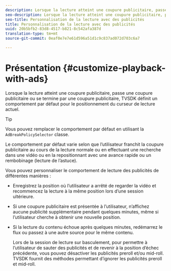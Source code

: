 ```yaml
---
description: Lorsque la lecture atteint une coupure publicitaire, passe une coupure publicitaire ou se termine par une coupure publicitaire, TVSDK définit un comportement par défaut pour le positionnement du curseur de lecture actuel.
seo-description: Lorsque la lecture atteint une coupure publicitaire, passe une coupure publicitaire ou se termine par une coupure publicitaire, TVSDK définit un comportement par défaut pour le positionnement du curseur de lecture actuel.
seo-title: Personnalisation de la lecture avec des publicités
title: Personnalisation de la lecture avec des publicités
uuid: 20b5bfb2-83d8-4517-b821-8c542afa387d
translation-type: tm+mt
source-git-commit: 0eaf0e7e7e61d596a51d1c9c837ad072d703c6a7

---
```



# Présentation {#customize-playback-with-ads}

Lorsque la lecture atteint une coupure publicitaire, passe une coupure publicitaire ou se termine par une coupure publicitaire, TVSDK définit un comportement par défaut pour le positionnement du curseur de lecture actuel.

>[!TIP]
>
>Vous pouvez remplacer le comportement par défaut en utilisant la `AdBreakPolicySelector` classe.

Le comportement par défaut varie selon que l’utilisateur franchit la coupure publicitaire au cours de la lecture normale ou en effectuant une recherche dans une vidéo ou en la repositionnant avec une avance rapide ou un rembobinage (lecture de l’astuce).

Vous pouvez personnaliser le comportement de lecture des publicités de différentes manières :

* Enregistrez la position où l’utilisateur a arrêté de regarder la vidéo et recommencez la lecture à la même position lors d’une session ultérieure.
* Si une coupure publicitaire est présentée à l’utilisateur, n’affichez aucune publicité supplémentaire pendant quelques minutes, même si l’utilisateur cherche à obtenir une nouvelle position.
* Si la lecture du contenu échoue après quelques minutes, redémarrez le flux ou passez à une autre source pour le même contenu.

   Lors de la session de lecture sur basculement, pour permettre à l’utilisateur de sauter des publicités et de revenir à la position d’échec précédente, vous pouvez désactiver les publicités preroll et/ou mid-roll. TVSDK fournit des méthodes permettant d’ignorer les publicités preroll et mid-roll.